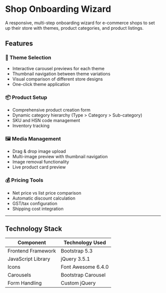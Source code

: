 # Shop Onboarding Wizard
A responsive, multi-step onboarding wizard for e-commerce shops to set up their store with themes, product categories, and product listings.

## Features

### 🎨 Theme Selection
- Interactive carousel previews for each theme
- Thumbnail navigation between theme variations
- Visual comparison of different store designs
- One-click theme application

### 📦 Product Setup
- Comprehensive product creation form
- Dynamic category hierarchy (Type > Category > Sub-category)
- SKU and HSN code management
- Inventory tracking

### 🖼️ Media Management
- Drag & drop image upload
- Multi-image preview with thumbnail navigation
- Image removal functionality
- Live product card preview

### 💰 Pricing Tools
- Net price vs list price comparison
- Automatic discount calculation
- GST/tax configuration
- Shipping cost integration

---

## Technology Stack

| **Component**         | **Technology Used**       |
|------------------------|---------------------------|
| Frontend Framework     | Bootstrap 5.3            |
| JavaScript Library     | jQuery 3.5.1             |
| Icons                  | Font Awesome 6.4.0       |
| Carousels              | Bootstrap Carousel       |
| Form Handling          | Custom jQuery            |


